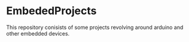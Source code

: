 # EmbededProjects
This repository conisists of some projects revolving around arduino and other embedded devices.
